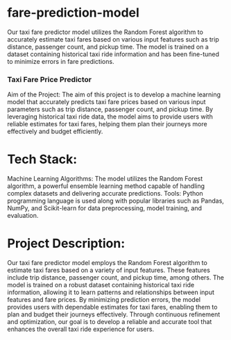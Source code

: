 # fare-prediction-model
Our taxi fare predictor model utilizes the Random Forest algorithm to accurately estimate taxi fares based on various input features such as trip distance, passenger count, and pickup time. The model is trained on a dataset containing historical taxi ride information and has been fine-tuned to minimize errors in fare predictions.
### Taxi Fare Price Predictor
Aim of the Project:
The aim of this project is to develop a machine learning model that accurately predicts taxi fare prices based on various input parameters such as trip distance, passenger count, and pickup time. By leveraging historical taxi ride data, the model aims to provide users with reliable estimates for taxi fares, helping them plan their journeys more effectively and budget efficiently.

# Tech Stack:
Machine Learning Algorithms: The model utilizes the Random Forest algorithm, a powerful ensemble learning method capable of handling complex datasets and delivering accurate predictions.
Tools: Python programming language is used along with popular libraries such as Pandas, NumPy, and Scikit-learn for data preprocessing, model training, and evaluation.
# Project Description:
Our taxi fare predictor model employs the Random Forest algorithm to estimate taxi fares based on a variety of input features. These features include trip distance, passenger count, and pickup time, among others. The model is trained on a robust dataset containing historical taxi ride information, allowing it to learn patterns and relationships between input features and fare prices. By minimizing prediction errors, the model provides users with dependable estimates for taxi fares, enabling them to plan and budget their journeys effectively. Through continuous refinement and optimization, our goal is to develop a reliable and accurate tool that enhances the overall taxi ride experience for users.
